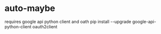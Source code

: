 # auto-maybe
requires google api python client and oath
pip install --upgrade google-api-python-client oauth2client
